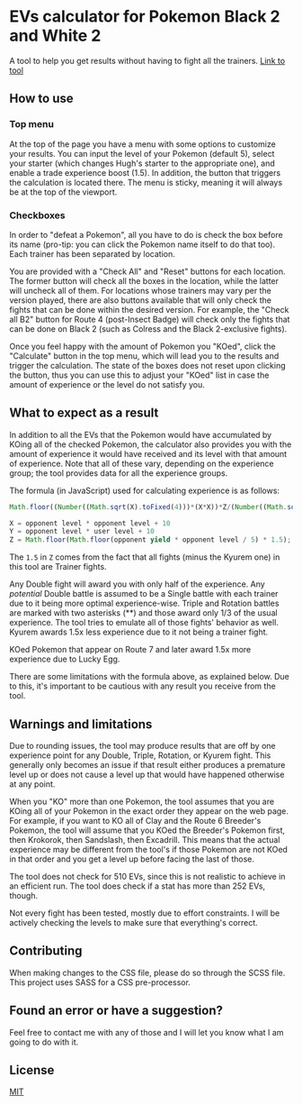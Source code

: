 # EVs calculator for Pokemon Black 2 and White 2

A tool to help you get results without having to fight all the trainers. [Link to tool](https://ryotamitaraiweb.github.io/EVs-Calculator-for-Pokemon-Black-2-and-White-2/)

## How to use

### Top menu
At the top of the page you have a menu with some options to customize your results. You can input the level of your Pokemon (default 5), select your starter (which changes Hugh's starter to the appropriate one), and enable a trade experience boost (1.5). In addition, the button that triggers the calculation is located there. The menu is sticky, meaning it will always be at the top of the viewport.

### Checkboxes
In order to "defeat a Pokemon", all you have to do is check the box before its name (pro-tip: you can click the Pokemon name itself to do that too). Each trainer has been separated by location. 

You are provided with a "Check All" and "Reset" buttons for each location. The former button will check all the boxes in the location, while the latter will uncheck all of them. For locations whose trainers may vary per the version played, there are also buttons available that will only check the fights that can be done within the desired version. For example, the "Check all B2" button for Route 4 (post-Insect Badge) will check only the fights that can be done on Black 2 (such as Colress and the Black 2-exclusive fights).

Once you feel happy with the amount of Pokemon you "KOed", click the "Calculate" button in the top menu, which will lead you to the results and trigger the calculation. The state of the boxes does not reset upon clicking the button, thus you can use this to adjust your "KOed" list in case the amount of experience or the level do not satisfy you.

## What to expect as a result
In addition to all the EVs that the Pokemon would have accumulated by KOing all of the checked Pokemon, the calculator also provides you with the amount of experience it would have received and its level with that amount of experience. Note that all of these vary, depending on the experience group; the tool provides data for all the experience groups.

The formula (in JavaScript) used for calculating experience is as follows:
```javascript
Math.floor((Number((Math.sqrt(X).toFixed(4)))*(X*X))*Z/(Number((Math.sqrt(Y)).toFixed(4))*(Y*Y))+1)

X = opponent level * opponent level + 10
Y = opponent level * user level + 10
Z = Math.floor(Math.floor(opponent yield * opponent level / 5) * 1.5);
```
The `1.5` in `Z` comes from the fact that all fights (minus the Kyurem one) in this tool are Trainer fights.

Any Double fight will award you with only half of the experience. Any _potential_ Double battle is assumed to be a Single battle with each trainer due to it being more optimal experience-wise. Triple and Rotation battles are marked with two asterisks (\*\*) and those award only 1/3 of the usual experience. The tool tries to emulate all of those fights' behavior as well. Kyurem awards 1.5x less experience due to it not being a trainer fight.

KOed Pokemon that appear on Route 7 and later award 1.5x more experience due to Lucky Egg.

There are some limitations with the formula above, as explained below. Due to this, it's important to be cautious with any result you receive from the tool.

## Warnings and limitations
Due to rounding issues, the tool may produce results that are off by one experience point for any Double, Triple, Rotation, or Kyurem fight. This generally only becomes an issue if that result either produces a premature level up or does not cause a level up that would have happened otherwise at any point.

When you "KO" more than one Pokemon, the tool assumes that you are KOing all of your Pokemon in the exact order they appear on the web page. For example, if you want to KO all of Clay and the Route 6 Breeder's Pokemon, the tool will assume that you KOed the Breeder's Pokemon first, then Krokorok, then Sandslash, then Excadrill. This means that the actual experience may be different from the tool's if those Pokemon are not KOed in that order and you get a level up before facing the last of those.

The tool does not check for 510 EVs, since this is not realistic to achieve in an efficient run. The tool does check if a stat has more than 252 EVs, though.

Not every fight has been tested, mostly due to effort constraints. I will be actively checking the levels to make sure that everything's correct.

## Contributing
When making changes to the CSS file, please do so through the SCSS file. This project uses SASS for a CSS pre-processor.

## Found an error or have a suggestion?
Feel free to contact me with any of those and I will let you know what I am going to do with it.

## License
[MIT](https://choosealicense.com/licenses/mit/)
